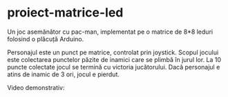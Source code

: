 # proiect-matrice-led
Un joc asemănător cu pac-man, implementat pe o matrice de 8*8 leduri folosind o plăcuță Arduino.

Personajul este un punct pe matrice, controlat prin joystick.
Scopul jocului este colectarea punctelor păzite de inamici care se plimbă în jurul lor.
La 10 puncte colectate jocul se termină cu victoria jucătorului.
Dacă personajul e atins de inamic de 3 ori, jocul e pierdut.

Video demonstrativ:
